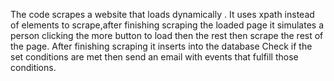 The code scrapes a website that loads dynamically . It uses xpath instead of elements to scrape,after finishing scraping the loaded page it simulates a person clicking the more button to load then the rest then scrape the rest of the page.
After finishing scraping it inserts into the database
Check if the set conditions are met then send an email with events that fulfill those conditions.
